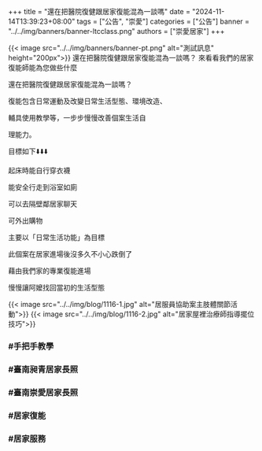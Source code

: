 +++
title = "還在把醫院復健跟居家復能混為一談嗎"
date = "2024-11-14T13:39:23+08:00"
tags = ["公告", "崇愛"]
categories = ["公告"]
banner = "../../img/banners/banner-ltcclass.png"
authors = ["崇愛居家"]
+++

{{< image src="../../img/banners/banner-pt.png" alt="測試訊息" height="200px">}}
還在把醫院復健跟居家復能混為一談嗎？
來看看我們的居家復能師能為您做些什麼
<!--more-->

還在把醫院復健跟居家復能混為一談嗎？

復能包含日常運動及改變日常生活型態、環境改造、

輔具使用教學等，一步步慢慢改善個案生活自

理能力。

目標如下⬇️⬇️⬇️

起床時能自行穿衣襪

能安全行走到浴室如廁

可以去隔壁鄰居家聊天

可外出購物

主要以「日常生活功能」為目標

此個案在居家進場後沒多久不小心跌倒了

藉由我們家的專業復能進場

慢慢讓阿嬤找回當初的生活型態



{{< image src="../../img/blog/1116-1.jpg" alt="居服員協助案主肢體關節活動">}}
{{< image src="../../img/blog/1116-2.jpg" alt="居家屋裡治療師指導擺位技巧">}}


### #手把手教學
### #臺南昶青居家長照
### #臺南崇愛居家長照
### #居家復能
### #居家服務

